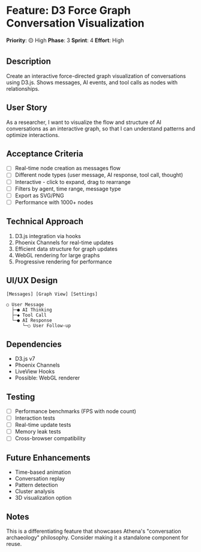 # Feature: D3 Force Graph Conversation Visualization

**Priority**: 🟡 High
**Phase**: 3
**Sprint**: 4
**Effort**: High

## Description

Create an interactive force-directed graph visualization of conversations using D3.js. Shows messages, AI events, and tool calls as nodes with relationships.

## User Story

As a researcher, I want to visualize the flow and structure of AI conversations as an interactive graph, so that I can understand patterns and optimize interactions.

## Acceptance Criteria

- [ ] Real-time node creation as messages flow
- [ ] Different node types (user message, AI response, tool call, thought)
- [ ] Interactive - click to expand, drag to rearrange
- [ ] Filters by agent, time range, message type
- [ ] Export as SVG/PNG
- [ ] Performance with 1000+ nodes

## Technical Approach

1. D3.js integration via hooks
2. Phoenix Channels for real-time updates
3. Efficient data structure for graph updates
4. WebGL rendering for large graphs
5. Progressive rendering for performance

## UI/UX Design

```
[Messages] [Graph View] [Settings]

○ User Message
  ├─● AI Thinking
  ├─◆ Tool Call
  └─● AI Response
      └─○ User Follow-up
```

## Dependencies

- D3.js v7
- Phoenix Channels
- LiveView Hooks
- Possible: WebGL renderer

## Testing

- [ ] Performance benchmarks (FPS with node count)
- [ ] Interaction tests
- [ ] Real-time update tests
- [ ] Memory leak tests
- [ ] Cross-browser compatibility

## Future Enhancements

- Time-based animation
- Conversation replay
- Pattern detection
- Cluster analysis
- 3D visualization option

## Notes

This is a differentiating feature that showcases Athena's "conversation archaeology" philosophy. Consider making it a standalone component for reuse.